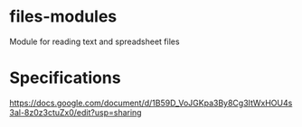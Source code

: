 # files-modules
Module for reading text and spreadsheet files

# Specifications

https://docs.google.com/document/d/1B59D_VoJGKpa3By8Cg3ItWxHOU4s3al-8z0z3ctuZx0/edit?usp=sharing
